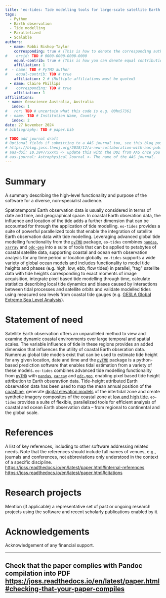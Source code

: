 ```yaml
---
title: 'eo-tides: Tide modelling tools for large-scale satellite Earth observation analysis'
tags:
  - Python
  - Earth observation
  - Tide modelling
  - Parallelized
  - Scalable
authors:
  - name: Robbi Bishop-Taylor
    corresponding: true # (This is how to denote the corresponding author)
#    orcid: TBD # 0000-0000-0000-0000
    equal-contrib: true # (This is how you can denote equal contributions between multiple authors)
    affiliation: 1 
#  - name: TBD # PyTMD author
#    equal-contrib: TBD # true 
    affiliation: 2 # (Multiple affiliations must be quoted)
  - name: Claire Phillips
#    corresponding: TBD # true 
    affiliation: 1
affiliations:
 - name: Geoscience Australia, Australia
   index: 1
#   ror: TBD # uncertain what this code is e.g. 00hx57361
# - name: TBD # Institution Name, Country
   index: 2
date: 27 November 2024
# bibliography: TBD # paper.bib

# TODO add journal draft
# Optional fields if submitting to a AAS journal too, see this blog post:
# https://blog.joss.theoj.org/2018/12/a-new-collaboration-with-aas-publishing
# aas-doi: 10.3847/xxxxx <- update this with the DOI from AAS once you know it.
# aas-journal: Astrophysical Journal <- The name of the AAS journal.
---
```


# Summary
A summary describing the high-level functionality and purpose of the software for a diverse, non-specialist audience.

Spatiotemporal Earth observation data is usually considered in terms of date and time, and geographical space. In coastal Earth obseration data, the influence and location of the tide adds a further dimension that can be accounted for through the application of tide modelling. `eo-tides` provides a suite of powerful parallelized tools that enable the integration of satellite Earth observation data with tide modelling. Leveraging advanced global tide modelling functionality from the [`pyTMD`](https://pytmd.readthedocs.io/en/latest/) package, `eo-tides` combines [`pandas`](https://pandas.pydata.org/docs/index.html), [`xarray`](https://docs.xarray.dev/en/stable/) and [`odc-geo`](https://odc-geo.readthedocs.io/en/latest/) into a suite of tools that can be applied to petabytes of coastal satellite data, supporting coastal and ocean earth observation analysis for any time period or location globally. `eo-tides` supports a wide variety of global ocean models and includes functionality to model tide heights and phases (e.g. high, low, ebb, flow tides) in parallel, "tag" satellite data with tide heights corresponding to exact moments of image acquisition, integrate pixel based tide modelling through time, calculate statistics describing local tide dynamics and biases caused by interactions between tidal processes and satellite orbits and validate modelled tides using measured sea levels from coastal tide gauges (e.g. [GESLA Global Extreme Sea Level Analysis](https://gesla.org/)).

# Statement of need
Satellite Earth observation offers an unparalleled method to view and examine dynamic coastal environments over large temporal and spatial scales. The variable influence of tide in these regions provides an added dimension that influences the utility of coastal Earth obseration data. Numerous global tide models exist that can be used to estimate tide height for any given location, date and time and the [`pyTMD`](https://pytmd.readthedocs.io/en/latest/) package is a python-based prediction software that enables tidal estimation from a variety of these models. `eo-tides` combines advanced tide modelling functionality from [`pyTMD`](https://pytmd.readthedocs.io/en/latest/) with [`pandas`](https://pandas.pydata.org/docs/index.html), [`xarray`](https://docs.xarray.dev/en/stable/) and [`odc-geo`](https://odc-geo.readthedocs.io/en/latest/), enabling pixel based tide height attribution to Earth obseravtion data. Tide-height attributed Earth observation data has been used to map the mean annual position of the [coastline](https://doi.org/10.1016/j.rse.2021.112734), generate [digital elevation models](https://doi.org/10.1016/j.ecss.2019.03.006) of the intertidal zone and create synthetic imagery composites of the coastal zone at [low and high tide](https://doi.org/10.3390/rs10030480). `eo-tides` provides a suite of flexible, parallelized tools for efficient analysis of coastal and ocean Earth observation data – from regional to continental and the global scale.

# References
A list of key references, including to other software addressing related needs. Note that the references should include full names of venues, e.g., journals and conferences, not abbreviations only understood in the context of a specific discipline.
https://joss.readthedocs.io/en/latest/paper.html#internal-references
https://joss.readthedocs.io/en/latest/paper.html#citations

# Research projects
Mention (if applicable) a representative set of past or ongoing research projects using the software and recent scholarly publications enabled by it.

# Acknowledgements
Acknowledgement of any financial support.

---
Check that the paper complies with Pandoc compilation into PDF
https://joss.readthedocs.io/en/latest/paper.html#checking-that-your-paper-compiles
---
